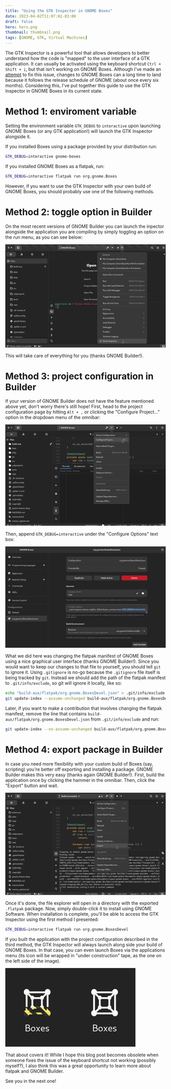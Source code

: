 ```yaml
---
title: "Using the GTK Inspector in GNOME Boxes"
date: 2023-04-02T11:07:02-03:00
draft: false
hero: hero.png
thumbnail: thumbnail.png
tags: [GNOME, GTK, Virtual Machines]
---
```


The GTK Inspector is a powerful tool that allows developers to better
understand how the code is "mapped" to the user interface of a GTK application.
It can usually be activated using the keyboard shortcut `Ctrl + Shift + i`, but
that isn't working on GNOME Boxes. Although I've made an
[attempt](https://gitlab.gnome.org/GNOME/gnome-boxes/-/merge_requests/577) to
fix this issue, changes to GNOME Boxes can a long time to land because it
follows the release schedule of GNOME (about once every six months).
Considering this, I've put together this guide to use the GTK Inspector in
GNOME Boxes in its current state.

# Method 1: enviroment variable

Setting the environment variable `GTK_DEBUG` to `interactive` upon launching
GNOME Boxes (or any GTK application!) will launch the GTK Inspector alongside
it.

If you installed Boxes using a package provided by your distribution run:

```bash
GTK_DEBUG=interactive gnome-boxes
```

If you installed GNOME Boxes as a flatpak, run:

```bash
GTK_DEBUG=interactive flatpak run org.gnome.Boxes
```
However, if you want to use the GTK Inspector with your own build of GNOME
Boxes, you should probably use one of the following methods.

# Method 2: toggle option in Builder

On the most recent versions of GNOME Builder you can launch the inpector
alongside the application you are compiling by simply toggling an option on the
run menu, as you can see below:

![GNOME Builder inspector check](builder_inspector_check.png)

This will take care of everything for you (thanks GNOME Builder!).

# Method 3: project configuration in Builder

If your version of GNOME Builder does not have the feature mentioned above yet,
don't worry there's still hope! First, head to the project configuration page
by hitting `Alt + ,` or clicking the "Configure Project..." option in the
dropdown menu of the omnibar:

![GNOME Builder project configuration options screenshot](builder_configure_project.png)

Then, append `GTK_DEBUG=interactive` under the "Configure Options" text box:

![GNOME Builder configure options textbox screenshot](builder_configure_options.png)

What we did here was changing the flatpak manifest of GNOME Boxes using a nice
graphical user interface (thanks GNOME Builder!). Since you would want to keep
our changes to that file to yourself, you should tell `git` to ignore it. Using
`.gitignore` is no-go because the `.gitignore` file itself is being tracked by
`git`. Instead we should add the path of the flatpak manifest to
`.git/info/exclude`, so git will ignore it locally, like so:

```bash
echo "build-aux/flatpak/org.gnome.BoxesDevel.json" > .git/info/exclude
git update-index --assume-unchanged build-aux/flatpak/org.gnome.BoxesDevel.json 
```

Later, if you want to make a contribution that involves changing the flatpak
manifest, remove the line that contains `build-aux/flatpak/org.gnome.BoxesDevel.json`
from `.git/info/exclude` and run:

```bash
git update-index --no-assume-unchanged build-aux/flatpak/org.gnome.BoxesDevel.json 
```

# Method 4: export package in Builder

In case you need more flexibility with your custom build of Boxes (say,
scripting) you're better off exporting and installing a package. GNOME Builder
makes this very easy (thanks again GNOME Builder!). First, build the
application once by clicking the hammer in the omnibar. Then, click the "Export"
button and wait.

![GNOME Builder option to export package](builder_export_package.png)

Once it's done, the file explorer will open in a directory with the exported
`.flatpak` package. Now, simply double-click it to install using GNOME
Software. When installation is complete, you'll be able to access the GTK
Inspector using the first method I presented:

```bash
GTK_DEBUG=interactive flatpak run org.gnome.BoxesDevel
```

If you built the application with the project configuration described in the
third method, the GTK Inspector will always launch along side your build of
GNOME Boxes. In that case, you can even launch Boxes via the applications
menu (its icon will be wrapped in "under construction" tape, as the one on the
left side of the image).

![boxes regular and development package application icon](boxes_icons.png)

That about covers it! While I hope this blog post becomes obsolete when someone
fixes the issue of the keyboard shortcut not working (possibly myself?), I
also think this was a great opportunity to learn more about flatpak and GNOME
Builder.

See you in the next one!
